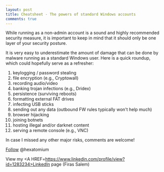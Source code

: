 ```yaml
---
layout: post
title: Cheatsheet - The powers of standard Windows accounts
comments: true
---
```


While running as a non-admin account is a sound and highly recommended security measure,
it is important to keep in mind that it should only be one layer of your security posture. 

It is very easy to underestimate the amount of damage that can be done by malware running as a standard Windows user.
Here is a quick roundup, which could hopefully serve as a refresher:

  1.   keylogging / password stealing 
  2.   file encryption (e.g., Cryptowall)
  3.   recording audio/video
  4.   banking trojan infections (e.g., Dridex) 
  5.   persistence (surviving reboots)
  6.   formatting external FAT drives  
  7.   infecting USB sticks 
  8.   sending out any data  (outbound FW rules typically won't help much)
  9.   browser hijacking 
  10.  joining botnets
  11.  hosting illegal and/or darknet content  
  12.  serving a remote console (e.g., VNC)

In case I missed any other major risks, comments are welcome!

<A href=https://twitter.com/hexatomium>Follow</A> @hexatomium

View my <A HREF=https://www.linkedin.com/profile/view?id=1283234>LinkedIn</A> page (Firas Salem)

